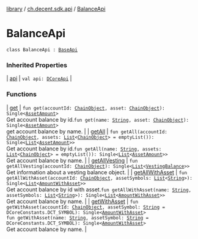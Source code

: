 [library](../../index.md) / [ch.decent.sdk.api](../index.md) / [BalanceApi](./index.md)

# BalanceApi

`class BalanceApi : `[`BaseApi`](../-base-api/index.md)

### Inherited Properties

| [api](../-base-api/api.md) | `val api: `[`DCoreApi`](../../ch.decent.sdk/-d-core-api/index.md) |

### Functions

| [get](get.md) | `fun get(accountId: `[`ChainObject`](../../ch.decent.sdk.model/-chain-object/index.md)`, asset: `[`ChainObject`](../../ch.decent.sdk.model/-chain-object/index.md)`): Single<`[`AssetAmount`](../../ch.decent.sdk.model/-asset-amount/index.md)`>`<br>Get account balance by id.`fun get(name: `[`String`](https://kotlinlang.org/api/latest/jvm/stdlib/kotlin/-string/index.html)`, asset: `[`ChainObject`](../../ch.decent.sdk.model/-chain-object/index.md)`): Single<`[`AssetAmount`](../../ch.decent.sdk.model/-asset-amount/index.md)`>`<br>get account balance by name. |
| [getAll](get-all.md) | `fun getAll(accountId: `[`ChainObject`](../../ch.decent.sdk.model/-chain-object/index.md)`, assets: `[`List`](https://kotlinlang.org/api/latest/jvm/stdlib/kotlin.collections/-list/index.html)`<`[`ChainObject`](../../ch.decent.sdk.model/-chain-object/index.md)`> = emptyList()): Single<`[`List`](https://kotlinlang.org/api/latest/jvm/stdlib/kotlin.collections/-list/index.html)`<`[`AssetAmount`](../../ch.decent.sdk.model/-asset-amount/index.md)`>>`<br>Get account balance by id.`fun getAll(name: `[`String`](https://kotlinlang.org/api/latest/jvm/stdlib/kotlin/-string/index.html)`, assets: `[`List`](https://kotlinlang.org/api/latest/jvm/stdlib/kotlin.collections/-list/index.html)`<`[`ChainObject`](../../ch.decent.sdk.model/-chain-object/index.md)`> = emptyList()): Single<`[`List`](https://kotlinlang.org/api/latest/jvm/stdlib/kotlin.collections/-list/index.html)`<`[`AssetAmount`](../../ch.decent.sdk.model/-asset-amount/index.md)`>>`<br>Get account balance by name. |
| [getAllVesting](get-all-vesting.md) | `fun getAllVesting(accountId: `[`ChainObject`](../../ch.decent.sdk.model/-chain-object/index.md)`): Single<`[`List`](https://kotlinlang.org/api/latest/jvm/stdlib/kotlin.collections/-list/index.html)`<`[`VestingBalance`](../../ch.decent.sdk.model/-vesting-balance/index.md)`>>`<br>Get information about a vesting balance object. |
| [getAllWithAsset](get-all-with-asset.md) | `fun getAllWithAsset(accountId: `[`ChainObject`](../../ch.decent.sdk.model/-chain-object/index.md)`, assetSymbols: `[`List`](https://kotlinlang.org/api/latest/jvm/stdlib/kotlin.collections/-list/index.html)`<`[`String`](https://kotlinlang.org/api/latest/jvm/stdlib/kotlin/-string/index.html)`>): Single<`[`List`](https://kotlinlang.org/api/latest/jvm/stdlib/kotlin.collections/-list/index.html)`<`[`AmountWithAsset`](../../ch.decent.sdk.model/-amount-with-asset/index.md)`>>`<br>Get account balance by id with asset.`fun getAllWithAsset(name: `[`String`](https://kotlinlang.org/api/latest/jvm/stdlib/kotlin/-string/index.html)`, assetSymbols: `[`List`](https://kotlinlang.org/api/latest/jvm/stdlib/kotlin.collections/-list/index.html)`<`[`String`](https://kotlinlang.org/api/latest/jvm/stdlib/kotlin/-string/index.html)`>): Single<`[`List`](https://kotlinlang.org/api/latest/jvm/stdlib/kotlin.collections/-list/index.html)`<`[`AmountWithAsset`](../../ch.decent.sdk.model/-amount-with-asset/index.md)`>>`<br>Get account balance by name. |
| [getWithAsset](get-with-asset.md) | `fun getWithAsset(accountId: `[`ChainObject`](../../ch.decent.sdk.model/-chain-object/index.md)`, assetSymbol: `[`String`](https://kotlinlang.org/api/latest/jvm/stdlib/kotlin/-string/index.html)` = DCoreConstants.DCT_SYMBOL): Single<`[`AmountWithAsset`](../../ch.decent.sdk.model/-amount-with-asset/index.md)`>`<br>`fun getWithAsset(name: `[`String`](https://kotlinlang.org/api/latest/jvm/stdlib/kotlin/-string/index.html)`, assetSymbol: `[`String`](https://kotlinlang.org/api/latest/jvm/stdlib/kotlin/-string/index.html)` = DCoreConstants.DCT_SYMBOL): Single<`[`AmountWithAsset`](../../ch.decent.sdk.model/-amount-with-asset/index.md)`>`<br>Get account balance by name. |

